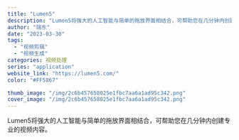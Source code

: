 ```yaml
---
title: "Lumen5"
description: "Lumen5将强大的人工智能与简单的拖放界面相结合，可帮助您在几分钟内创建专业的视频内容。"
author: "瑞东"
date: "2023-03-30"
tags:
  - "视频剪辑"
  - "视频生成"
categories: 视频处理
series: "application"
website_link: "https://lumen5.com/"
color: "#FF5867"

thumb_image: "/img/2c6b457658025e1fbc7aa6a1ad95c342.png"
cover_image: "/img/2c6b457658025e1fbc7aa6a1ad95c342.png"
---
```


Lumen5将强大的人工智能与简单的拖放界面相结合，可帮助您在几分钟内创建专业的视频内容。